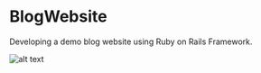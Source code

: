 # BlogWebsite
Developing a demo blog website using Ruby on Rails Framework.

![alt text](https://user-images.githubusercontent.com/7153301/29320252-37b7d680-81f4-11e7-871e-cafe91ad0376.png)
